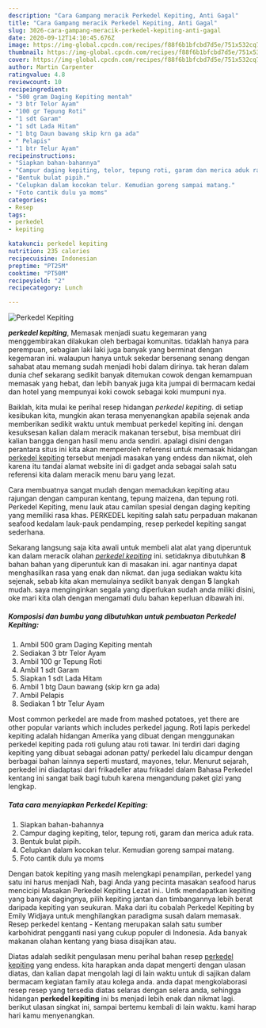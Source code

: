```yaml
---
description: "Cara Gampang meracik Perkedel Kepiting, Anti Gagal"
title: "Cara Gampang meracik Perkedel Kepiting, Anti Gagal"
slug: 3026-cara-gampang-meracik-perkedel-kepiting-anti-gagal
date: 2020-09-12T14:10:45.676Z
image: https://img-global.cpcdn.com/recipes/f88f6b1bfcbd7d5e/751x532cq70/perkedel-kepiting-foto-resep-utama.jpg
thumbnail: https://img-global.cpcdn.com/recipes/f88f6b1bfcbd7d5e/751x532cq70/perkedel-kepiting-foto-resep-utama.jpg
cover: https://img-global.cpcdn.com/recipes/f88f6b1bfcbd7d5e/751x532cq70/perkedel-kepiting-foto-resep-utama.jpg
author: Martin Carpenter
ratingvalue: 4.8
reviewcount: 10
recipeingredient:
- "500 gram Daging Kepiting mentah"
- "3 btr Telor Ayam"
- "100 gr Tepung Roti"
- "1 sdt Garam"
- "1 sdt Lada Hitam"
- "1 btg Daun bawang skip krn ga ada"
- " Pelapis"
- "1 btr Telur Ayam"
recipeinstructions:
- "Siapkan bahan-bahannya"
- "Campur daging kepiting, telor, tepung roti, garam dan merica aduk rata."
- "Bentuk bulat pipih."
- "Celupkan dalam kocokan telur. Kemudian goreng sampai matang."
- "Foto cantik dulu ya moms"
categories:
- Resep
tags:
- perkedel
- kepiting

katakunci: perkedel kepiting 
nutrition: 235 calories
recipecuisine: Indonesian
preptime: "PT25M"
cooktime: "PT50M"
recipeyield: "2"
recipecategory: Lunch

---
```



![Perkedel Kepiting](https://img-global.cpcdn.com/recipes/f88f6b1bfcbd7d5e/751x532cq70/perkedel-kepiting-foto-resep-utama.jpg)

<b><i>perkedel kepiting</i></b>, Memasak menjadi suatu kegemaran yang menggembirakan dilakukan oleh berbagai komunitas. tidaklah hanya para perempuan, sebagian laki laki juga banyak yang berminat dengan kegemaran ini. walaupun hanya untuk sekedar bersenang senang dengan sahabat atau memang sudah menjadi hobi dalam dirinya. tak heran dalam dunia chef sekarang sedikit banyak ditemukan cowok dengan kemampuan memasak yang hebat, dan lebih banyak juga kita jumpai di bermacam kedai dan hotel yang mempunyai koki cowok sebagai koki mumpuni nya.

Baiklah, kita mulai ke perihal resep hidangan <i>perkedel kepiting</i>. di setiap kesibukan kita, mungkin akan terasa menyenangkan apabila sejenak anda memberikan sedikit waktu untuk membuat perkedel kepiting ini. dengan kesuksesan kalian dalam meracik makanan tersebut, bisa membuat diri kalian bangga dengan hasil menu anda sendiri. apalagi disini dengan perantara situs ini kita akan memperoleh referensi untuk memasak hidangan <u>perkedel kepiting</u> tersebut menjadi masakan yang endess dan nikmat, oleh karena itu tandai alamat website ini di gadget anda sebagai salah satu referensi kita dalam meracik menu baru yang lezat.

Cara membuatnya sangat mudah dengan memadukan kepiting atau rajungan dengan campuran kentang, tepung maizena, dan tepung roti. Perkedel Kepiting, menu lauk atau camilan spesial dengan daging kepiting yang memiliki rasa khas. PERKEDEL kepiting salah satu perpaduan makanan seafood kedalam lauk-pauk pendamping, resep perkedel kepiting sangat sederhana.


Sekarang langsung saja kita awali untuk membeli alat alat yang diperuntuk kan dalam meracik olahan <u><i>perkedel kepiting</i></u> ini. setidaknya dibutuhkan <b>8</b> bahan bahan yang diperuntuk kan di masakan ini. agar nantinya dapat menghasilkan rasa yang enak dan nikmat. dan juga sediakan waktu kita sejenak, sebab kita akan memulainya sedikit banyak dengan <b>5</b> langkah mudah. saya menginginkan segala yang diperlukan sudah anda miliki disini, oke mari kita olah dengan mengamati dulu bahan keperluan dibawah ini.

<!--inarticleads1-->

##### Komposisi dan bumbu yang dibutuhkan untuk pembuatan Perkedel Kepiting:

1. Ambil 500 gram Daging Kepiting mentah
1. Sediakan 3 btr Telor Ayam
1. Ambil 100 gr Tepung Roti
1. Ambil 1 sdt Garam
1. Siapkan 1 sdt Lada Hitam
1. Ambil 1 btg Daun bawang (skip krn ga ada)
1. Ambil  Pelapis
1. Sediakan 1 btr Telur Ayam


Most common perkedel are made from mashed potatoes, yet there are other popular variants which includes perkedel jagung. Roti lapis perkedel kepiting adalah hidangan Amerika yang dibuat dengan menggunakan perkedel kepiting pada roti gulung atau roti tawar. Ini terdiri dari daging kepiting yang dibuat sebagai adonan patty/ perkedel lalu dicampur dengan berbagai bahan lainnya seperti mustard, mayones, telur. Menurut sejarah, perkedel ini diadaptasi dari frikadeller atau frikadel dalam Bahasa Perkedel kentang ini sangat baik bagi tubuh karena mengandung paket gizi yang lengkap. 

<!--inarticleads2-->

##### Tata cara menyiapkan Perkedel Kepiting:

1. Siapkan bahan-bahannya
1. Campur daging kepiting, telor, tepung roti, garam dan merica aduk rata.
1. Bentuk bulat pipih.
1. Celupkan dalam kocokan telur. Kemudian goreng sampai matang.
1. Foto cantik dulu ya moms


Dengan batok kepiting yang masih melengkapi penampilan, perkedel yang satu ini harus menjadi Nah, bagi Anda yang pecinta masakan seafood harus mencicipi Masakan Perkedel Kepiting Lezat ini.. Untk mendapatkan kepiting yang banyak dagingnya, pilih kepiting jantan dan timbangannya lebih berat daripada kepiting yan seukuran. Maka dari itu cobalah Perkedel Kepiting by Emily Widjaya untuk menghilangkan paradigma susah dalam memasak. Resep perkedel kentang - Kentang merupakan salah satu sumber karbohidrat pengganti nasi yang cukup populer di Indonesia. Ada banyak makanan olahan kentang yang biasa disajikan atau. 

Diatas adalah sedikit pengulasan menu perihal bahan resep <u>perkedel kepiting</u> yang endess. kita harapkan anda dapat mengerti dengan ulasan diatas, dan kalian dapat mengolah lagi di lain waktu untuk di sajikan dalam bermacam kegiatan family atau kolega anda. anda dapat mengkolaborasi resep resep yang tersedia diatas selaras dengan selera anda, sehingga hidangan <b>perkedel kepiting</b> ini bs menjadi lebih enak dan nikmat lagi. berikut ulasan singkat ini, sampai bertemu kembali di lain waktu. kami harap hari kamu menyenangkan.
